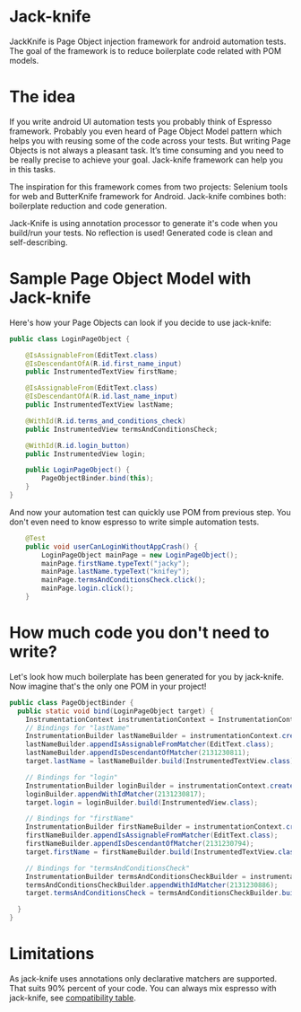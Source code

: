 # Jack-knife
JackKnife is Page Object injection framework for android automation tests. The goal of the framework is to reduce boilerplate code related with POM models.

# The idea
If you write android UI automation tests you probably think of Espresso framework. Probably you even heard of Page Object Model pattern which helps you with reusing some of the code across your tests. But writing Page Objects is not always a pleasant task. It’s time consuming and you need to be really precise to achieve your goal. Jack-knife framework can help you in this tasks. 

The inspiration for this framework comes from two projects: Selenium tools for web and ButterKnife framework for Android. Jack-knife combines both: boilerplate reduction and code generation.

Jack-Knife is using annotation processor to generate it's code when you build/run your tests. No reflection is used! Generated code is clean and self-describing.

# Sample Page Object Model with Jack-knife
Here's how your Page Objects can look if you decide to use jack-knife:

```java
public class LoginPageObject {

    @IsAssignableFrom(EditText.class)
    @IsDescendantOfA(R.id.first_name_input)
    public InstrumentedTextView firstName;

    @IsAssignableFrom(EditText.class)
    @IsDescendantOfA(R.id.last_name_input)
    public InstrumentedTextView lastName;

    @WithId(R.id.terms_and_conditions_check)
    public InstrumentedView termsAndConditionsCheck;

    @WithId(R.id.login_button)
    public InstrumentedView login;

    public LoginPageObject() {
        PageObjectBinder.bind(this);
    }
}
```

And now your automation test can quickly use POM from previous step. You don't even need to know espresso to write simple automation tests.
```java
    @Test
    public void userCanLoginWithoutAppCrash() {
        LoginPageObject mainPage = new LoginPageObject();
        mainPage.firstName.typeText("jacky");
        mainPage.lastName.typeText("knifey");
        mainPage.termsAndConditionsCheck.click();
        mainPage.login.click();
    }
```

# How much code you don't need to write?
Let's look how much boilerplate has been generated for you by jack-knife. Now imagine that's the only one POM in your project!
```java
public class PageObjectBinder {
  public static void bind(LoginPageObject target) {
    InstrumentationContext instrumentationContext = InstrumentationContextResolver.resolve();
    // Bindings for "lastName"
    InstrumentationBuilder lastNameBuilder = instrumentationContext.createBuilder();
    lastNameBuilder.appendIsAssignableFromMatcher(EditText.class);
    lastNameBuilder.appendIsDescendantOfMatcher(2131230811);
    target.lastName = lastNameBuilder.build(InstrumentedTextView.class);

    // Bindings for "login"
    InstrumentationBuilder loginBuilder = instrumentationContext.createBuilder();
    loginBuilder.appendWithIdMatcher(2131230817);
    target.login = loginBuilder.build(InstrumentedView.class);

    // Bindings for "firstName"
    InstrumentationBuilder firstNameBuilder = instrumentationContext.createBuilder();
    firstNameBuilder.appendIsAssignableFromMatcher(EditText.class);
    firstNameBuilder.appendIsDescendantOfMatcher(2131230794);
    target.firstName = firstNameBuilder.build(InstrumentedTextView.class);

    // Bindings for "termsAndConditionsCheck"
    InstrumentationBuilder termsAndConditionsCheckBuilder = instrumentationContext.createBuilder();
    termsAndConditionsCheckBuilder.appendWithIdMatcher(2131230886);
    target.termsAndConditionsCheck = termsAndConditionsCheckBuilder.build(InstrumentedView.class);

  }
}
```

# Limitations
As jack-knife uses annotations only declarative matchers are supported. That suits 90% percent of your code. You can always mix espresso with jack-knife, see [compatibility table](compatibility-table.md).
